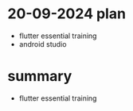 # 20-09-2024 plan
- flutter essential training
- android studio

# summary
- flutter essential training